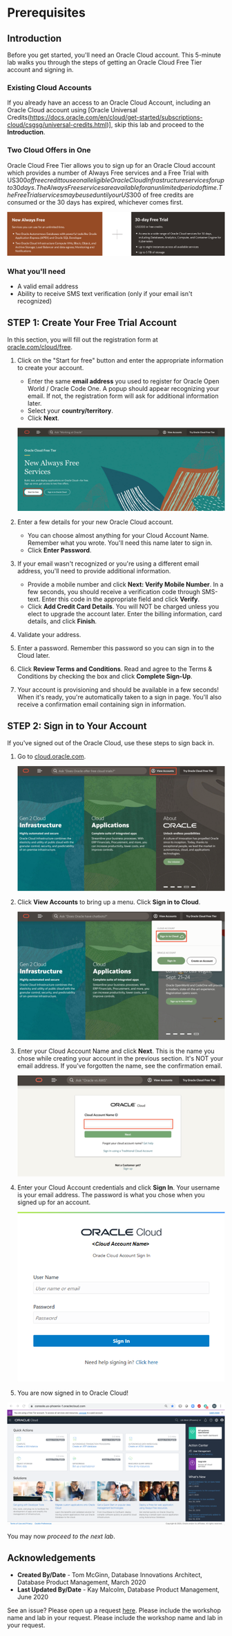 # Prerequisites

## Introduction

Before you get started, you'll need an Oracle Cloud account. This 5-minute lab walks you through the steps of getting an Oracle Cloud Free Tier account and signing in.

### Existing Cloud Accounts

If you already have an access to an Oracle Cloud Account, including an Oracle Cloud account using [Oracle Universal Credits(https://docs.oracle.com/en/cloud/get-started/subscriptions-cloud/csgsg/universal-credits.html)], skip this lab and proceed to the **Introduction**.

### Two Cloud Offers in One

Oracle Cloud Free Tier allows you to sign up for an Oracle Cloud account which provides a number of Always Free services and a Free Trial with US$300 of free credit to use on all eligible Oracle Cloud Infrastructure services for up to 30 days. The Always Free services are available for an unlimited period of time. The Free Trial services may be used until your US$300 of free credits are consumed or the 30 days has expired, whichever comes first.

![](images/freetrial.png " ")

### What you'll need

* A valid email address
* Ability to receive SMS text verification (only if your email isn't recognized)

## STEP 1: Create Your Free Trial Account

In this section, you will fill out the registration form at [oracle.com/cloud/free](https://oracle.com/cloud/free).

1.  Click on the "Start for free" button and enter the appropriate information to create your account.
    * Enter the same **email address** you used to register for Oracle Open World / Oracle Code One. A popup should appear recognizing your email. If not, the registration form will ask for additional information later.
    * Select your **country/territory**.
    * Click **Next**.

    ![](images/signup-for-freetier.png " ")

2.  Enter a few details for your new Oracle Cloud account.
    * You can choose almost anything for your Cloud Account Name. Remember what you wrote. You'll need this name later to sign in.
    * Click **Enter Password**.

3.  If your email wasn't recognized or you're using a different email address, you'll need to provide additional information.
    * Provide a mobile number and click **Next: Verify Mobile Number**. In a few seconds, you should receive a verification code through SMS-text. Enter this code in the appropriate field and click **Verify**.
    * Click **Add Credit Card Details**. You will NOT be charged unless you elect to upgrade the account later. Enter the billing information, card details, and click **Finish**.

4. Validate your address.

5. Enter a password. Remember this password so you can sign in to the Cloud later.

6. Click **Review Terms and Conditions**. Read and agree to the Terms & Conditions by checking the box and click **Complete Sign-Up**.

7. Your account is provisioning and should be available in a few seconds! When it's ready, you're automatically taken to a sign in page. You'll also receive a confirmation email containing sign in information.

## STEP 2: Sign in to Your Account

If you've signed out of the Oracle Cloud, use these steps to sign back in.

1. Go to [cloud.oracle.com](https://cloud.oracle.com).

    ![](images/cloud-login-1.png " ")

2. Click **View Accounts** to bring up a menu.  Click **Sign in to Cloud**.

    ![](images/cloud-login-2.png " ")

4. Enter your Cloud Account Name and click **Next**. This is the name you chose while creating your account in the previous section. It's NOT your email address. If you've forgotten the name, see the confirmation email.

    ![](images/cloud-login-tenant.png " ")

5. Enter your Cloud Account credentials and click **Sign In**. Your username is your email address. The password is what you chose when you signed up for an account.

    ![](images/username.png " ")

6. You are now signed in to Oracle Cloud!

  ![](images/oci-console-home-page.png " ")

You may now *proceed to the next lab*.

## Acknowledgements

- **Created By/Date** - Tom McGinn, Database Innovations Architect, Database Product Management, March 2020
- **Last Updated By/Date** - Kay Malcolm, Database Product Management, June 2020

See an issue?  Please open up a request [here](https://github.com/oracle/learning-library/issues).   Please include the workshop name and lab in your request.    Please include the workshop name and lab in your request.
